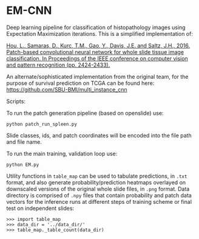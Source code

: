 # EM-CNN
Deep learning pipeline for classification of histopathology images using Expectation Maximization iterations. This is a simplified implementation of:


[Hou, L., Samaras, D., Kurc, T.M., Gao, Y., Davis, J.E. and Saltz, J.H., 2016. Patch-based convolutional neural network for whole slide tissue image classification. In Proceedings of the IEEE conference on computer vision and pattern recognition (pp. 2424-2433).](https://www.cv-foundation.org/openaccess/content_cvpr_2016/papers/Hou_Patch-Based_Convolutional_Neural_CVPR_2016_paper.pdf)

An alternate/sophisticated implementation from the original team, for the purpose of survival prediction on TCGA can be found here: https://github.com/SBU-BMI/multi_instance_cnn

Scripts:

To run the patch generation pipeline (based on openslide) use:
```
python patch_run_spleen.py
```
Slide classes, ids, and patch coordinates will be encoded into the file path and file name.

To run the main training, validation loop use:
```
python EM.py
```

Utility functions in `table_map` can be used to tabulate predictions, in `.txt` format, and also generate probability/prediction heatmaps overlayed on downscaled versions of the original whole slide files, in `.png` format. Data directory is comprised of `.npy` files that contain probability and patch data vectors for the inference runs at different steps of training scheme or final test on independent slides:

```
>>> import table_map
>>> data_dir = '../data_dir/'
>>> table_map._table_count(data_dir)
```

